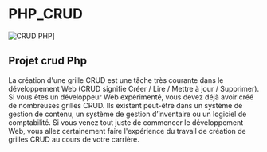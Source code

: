 # PHP_CRUD

 ![CRUD PHP](https://github.com/Fourier1/PHP_CRUD/blob/master/image/crud.png)]

## Projet crud Php

La création d'une grille CRUD est une tâche très courante dans le développement Web (CRUD signifie Créer / Lire / Mettre à jour / Supprimer). Si vous êtes un développeur Web expérimenté, vous devez déjà avoir créé de nombreuses grilles CRUD. Ils existent peut-être dans un système de gestion de contenu, un système de gestion d’inventaire ou un logiciel de comptabilité. Si vous venez tout juste de commencer le développement Web, vous allez certainement faire l'expérience du travail de création de grilles CRUD au cours de votre carrière.
